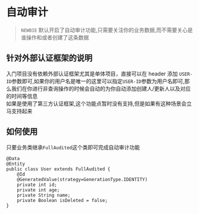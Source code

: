 # 自动审计

> `NEWBIE` 默认开启了自动审计功能,只需要关注你的业务数据,而不需要关心是谁操作和或者创建了这条数据

## 针对外部认证框架的说明
入门项目没有依赖外部认证框架尤其是单体项目，直接可以在 header 添加 `USER-ID`参数即可,如果你的用户名是唯一的这里可以指定`USER-ID`参数为用户名即可,那么我们在你进行非查询操作的时候会自动的为你自动添加创建人/更新人以及对应的时间等信息  
如果是使用了第三方认证框架,这个功能点暂时没有支持,但是如果有这种场景会立马支持起来

## 如何使用
只要业务类继承`FullAudited`这个类即可完成自动审计功能
```
@Data
@Entity
public class User extends FullAudited {
    @Id
    @GeneratedValue(strategy=GenerationType.IDENTITY)
    private int id;
    private int age;
    private String name;
    private Boolean isDeleted = false;
}

```
